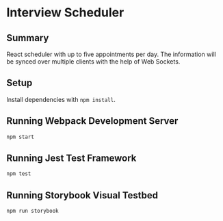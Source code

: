 # Interview Scheduler

## Summary

React scheduler with up to five appointments per day. The information will be synced over multiple clients with the help of Web Sockets.

## Setup

Install dependencies with `npm install`.

## Running Webpack Development Server

```sh
npm start
```

## Running Jest Test Framework

```sh
npm test
```

## Running Storybook Visual Testbed

```sh
npm run storybook




```
